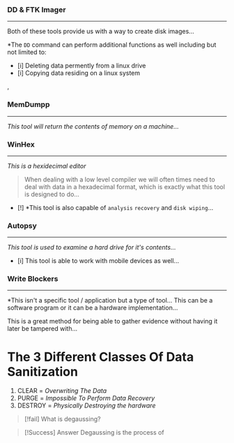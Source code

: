 ### DD & FTK Imager 
---
Both of these  tools provide us with a way to create disk images... 

*The `DD` command can perform additional functions as well including but not limited to: 
- [i] Deleting data permently from a linux drive 
- [i] Copying data residing on a linux system 


, 
### MemDumpp 
---
*This tool will return the contents of memory on a machine...* 

### WinHex 
---
*This is a hexidecimal editor* 
>When dealing with a low level compiler we will often times need to deal with data in a hexadecimal format, which is exactly what this tool is designed to do... 

- [!] *This tool is also capable of `analysis` `recovery` and `disk wiping`...


### Autopsy 
---
*This tool is used to examine a hard drive for it's contents...* 

- [i] This tool is able to work with mobile devices as well...

### Write Blockers 
---
*This isn't a specific tool / application but a type of tool... This can be a software program or it can be a hardware implementation... 

This is a great method for being able to gather evidence without having it later be tampered with... 


# The 3 Different Classes Of Data Sanitization

01) CLEAR = *Overwriting The Data*
02) PURGE = *Impossible To Perform Data Recovery*
03) DESTROY = *Physically Destroying the hardware*

>[!fail] What is degaussing?

>[!Success] Answer
>Degaussing is the process of 












